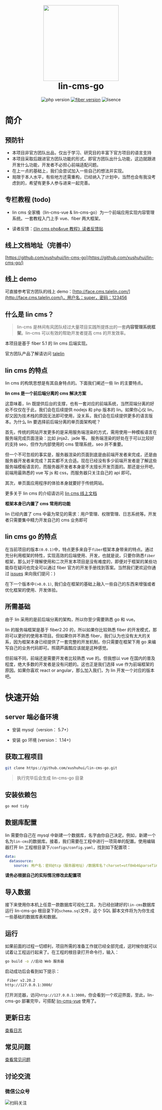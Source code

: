 <h1 align="center">
  <a href="https://doc.cms.talelin.com/">
  <img src="https://doc.cms.talelin.com/left-logo.png" width="250"/></a>
  <br>
  lin-cms-go
</h1>

<p align="center">
  <img src="https://img.shields.io/badge/go-%3e%3d1.14-blue.svg" alt="php version" data-canonical-src="https://img.shields.io/badge/go-%3e%3d1.14-blue.svg" style="max-width:100%;"></a>
  <a href="https://www.kancloud.cn/manual/fiber5_1/353946" rel="nofollow"><img src="https://img.shields.io/badge/fiber-5.1.*-green.svg" alt="fiber version" data-canonical-src="https://img.shields.io/badge/fiber-5.1.*-green.svg" style="max-width:100%;"></a>
  <img src="https://img.shields.io/badge/license-license--2.0-lightgrey.svg" alt="lisence" data-canonical-src="https://img.shields.io/badge/license-license--2.0-lightgrey.svg" style="max-width:100%;"></a>
</p>

# 简介

## 预防针

* 本项目非官方团队出品，仅出于学习、研究目的丰富下官方项目的语言支持
* 本项目采取后跟进官方团队功能的形式，即官方团队出什么功能，这边就跟进开发什么功能，开发者不必担心前端适配问题。
* 在上一点的基础上，我们会尝试加入一些自己的想法并实现。
* 局限于本人水平，有些地方还需重构，已经纳入了计划中，当然也会有我没考虑到的，希望有更多人参与进来一起完善。

## 专栏教程 (todo)

* lin cms 全家桶（lin-cms-vue & lin-cms-go）为一个前端应用实现内容管理系统。一套教程入门上手 vue、fiber 两大框架。

* 读者反馈：[《lin cms php&vue 教程》读者反馈贴](https://github.com/xushuhui/lin-cms-go/issues/47)

## 线上文档地址（完善中）

[https://github.com/xushuhui/lin-cms-go](https://github.com/xushuhui/lin-cms-go/)

## 线上 demo

可直接参考官方团队的线上 demo：[http://face.cms.talelin.com/](http://face.cms.talelin.com/)，用户名：super，密码：123456

## 什么是 lin cms？

> lin-cms 是林间有风团队经过大量项目实践所提炼出的一套**内容管理系统框架**。lin-cms 可以有效的帮助开发者提高 cms 的开发效率。

本项目是基于 fiber 5.1 的 lin cms 后端实现。

官方团队产品了解请访问 [talelin](https://github.com/talelin)

## lin cms 的特点

lin cms 的构筑思想是有其自身特点的。下面我们阐述一些 lin 的主要特点。

**lin cms 是一个前后端分离的 cms 解决方案**

这意味着，lin 既提供后台的支撑，也有一套对应的前端系统，当然双端分离的好处不仅仅在于此，我们会在后续提供 nodejs 和 php 版本的 lin。如果你心仪 lin，却又因为技术栈的原因无法即可使用，没关系，我们会在后续提供更多的语言版本。为什么 lin 要选择前后端分离的单页面架构呢？

首先，传统的网站开发更多的是采用服务端渲染的方式，需用使用一种模板语言在服务端完成页面渲染：比如 jinja2、jade 等。 服务端渲染的好处在于可以比较好的支持 seo，但作为内部使用的 cms 管理系统，seo 并不重要。

但一个不可忽视的事实是，服务器渲染的页面到底是由前端开发者来完成，还是由服务器开发者来完成？其实都不太合适。现在已经没有多少前端开发者是了解这些服务端模板语言的，而服务器开发者本身是不太擅长开发页面的。那还是分开吧，前端用最熟悉的 vue 写 js 和 css，而服务器只关注自己的 api 即可。

其次，单页面应用程序的体验本身就要好于传统网站。

更多关于 lin cms 的介绍请访问 [lin cms 线上文档](http://doc.cms.talelin.com/)

**框架本身已内置了 cms 常用的功能**

lin 已经内置了 cms 中最为常见的需求：用户管理、权限管理、日志系统等。开发者只需要集中精力开发自己的 cms 业务即可

## lin cms go 的特点

在当前项目的版本`(0.0.1)`中，特点更多来自于`fiber`框架本身带来的特点。通过充分利用框架的特性，实现高效的后端使用、开发，也就是说，只要你熟悉`fiber`框架，那么对于理解使用和二次开发本项目是没有难度的，即便对于框架的某些功能存在疑问也完全可以通过 fiber 官方的开发手册找到答案。当然我们更欢迎你通过 [issues](https://github.com/xushuhui/lin-cms-go/issues) 来向我们提问：)

在下一个版本中`(>0.0.1)`, 我们会在框架的基础上融入一些自己的东西来增强或者优化框架的使用、开发体验。

## 所需基础

由于 lin 采用的是前后端分离的架构，所以你至少需要熟悉 go 和 vue。

lin 的服务端框架是基于 fiber2.20 的，所以如果你比较熟悉 fiber 的开发模式，那将可以更好的使用本项目。但如果你并不熟悉 fiber，我们认为也没有太大的关系，因为框架本身已经提供了一套完整的开发机制，你只需要在框架下用 go 来编写自己的业务代码即可。照葫芦画瓢应该就是这种感觉。

但前端不同，前端还是需要开发者比较熟悉 vue 的。但我想以 vue 在国内的普及程度，绝大多数的开发者是没有问题的。这也正是我们选择 vue 作为前端框架的原因。如果你喜欢 react or angular，那么加入我们，为 lin 开发一个对应的版本吧。

# 快速开始

## server 端必备环境

* 安装 mysql（version： 5.7+）

* 安装 go 环境 (version： 1.14+)

## 获取工程项目

```bash
git clone https://github.com/xushuhui/lin-cms-go.git
```

> 执行完毕后会生成 lin-cms-go 目录

## 安装依赖包

```bash
go mod tidy

```

## 数据库配置

lin 需要你自己在 mysql 中新建一个数据库，名字由你自己决定。例如，新建一个名为` lin-cms `的数据库。接着，我们需要在工程中进行一项简单的配置。使用编辑器打开 lin 工程根目录下`/configs/config.yaml`，找到如下配置项：

```yaml
data:
  datasource:
    source: 用户名：密码@tcp（服务器地址）/数据库名？charset=utf8mb4&parseTime=True  
```

**请务必根据自己的实际情况修改此配置项**

## 导入数据

接下来使用你本机上任意一款数据库可视化工具，为已经创建好的`lin-cms`数据库运行 lin-cms-go 根目录下的`schema.sql`文件，这个 SQL 脚本文件将为为你生成一些基础的数据库表和数据。

## 运行

如果前面的过程一切顺利，项目所需的准备工作就已经全部完成，这时候你就可以试着让工程运行起来了。在工程的根目录打开命令行，输入：

```bash
go build -o //启动 Web 服务器
```

启动成功后会看到如下提示：

```bash
 Fiber v2.20.2
http://127.0.0.1:3000/

```

打开浏览器，访问``http://127.0.0.1:3000``，你会看到一个欢迎界面，至此，lin-cms-go 部署完毕，可搭配 [lin-cms-vue](https://github.com/TaleLin/lin-cms-vue) 使用了。

## 更新日志

[查看日志](http://github.com/xushuhui/lin-cms-go//)

## 常见问题

[查看常见问题](http://github.com/xushuhui/lin-cms-go/)

## 讨论交流

### 微信公众号

![扫码关注](https://tvax4.sinaimg.cn/large/a616b9a4gy1grl9d1rdpvj2076076wey.jpg)
